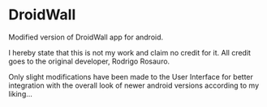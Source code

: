 DroidWall
=========

Modified version of DroidWall app for android.

I hereby state that this is not my work and claim no credit for it. 
All credit goes to the original developer, Rodrigo Rosauro.

Only slight modifications have been made to the User Interface for better integration with the overall look of newer android versions according to my liking...

